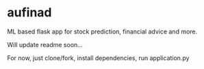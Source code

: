 # aufinad
ML based flask app for stock prediction, financial advice and more.

Will update readme soon...

For now, just clone/fork, install dependencies, run application.py 
